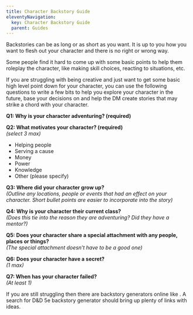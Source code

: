 ```yaml
---
title: Character Backstory Guide
eleventyNavigation:
  key: Character Backstory Guide
  parent: Guides
---
```


Backstories can be as long or as short as you want. It is up to you how you want to flesh out your character and there is no right or wrong way.

Some people find it hard to come up with some basic points to help them roleplay the character, like making skill choices, reacting to situations, etc.

If you are struggling with being creative and just want to get some basic high level point down for your character, you can use the following questions to write a few bits to help you explore your character in the future, base your decisions on and help the DM create stories that may strike a chord with your character.

**Q1: Why is your character adventuring? (required)**

**Q2: What motivates your character? (required)**  
_(select 3 max)_

- Helping people
- Serving a cause
- Money
- Power
- Knowledge
- Other (please specify)

**Q3: Where did your character grow up?**  
_(Outline any locations, people or events that had an effect on your character. Short bullet points are easier to incorporate into the story)_

**Q4: Why is your character their current class?**  
_(Does this tie into the reason they are adventuring? Did they have a mentor?)_

**Q5: Does your character share a special attachment with any people, places or things?**  
_(The special attachment doesn’t have to be a good one)_

**Q6: Does your character have a secret?**  
_(1 max)_

**Q7: When has your character failed?**  
_(At least 1)_

If you are still struggling then there are backstory generators online like [](https://www.kassoon.com/dnd/backstory-generator/https://www.kassoon.com/dnd/backstory-generator/). A search for D&D 5e backstory generator should bring up plenty of links with ideas.
